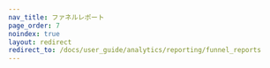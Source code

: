 ```yaml
---
nav_title: ファネルレポート
page_order: 7
noindex: true
layout: redirect
redirect_to: /docs/user_guide/analytics/reporting/funnel_reports
---
```

